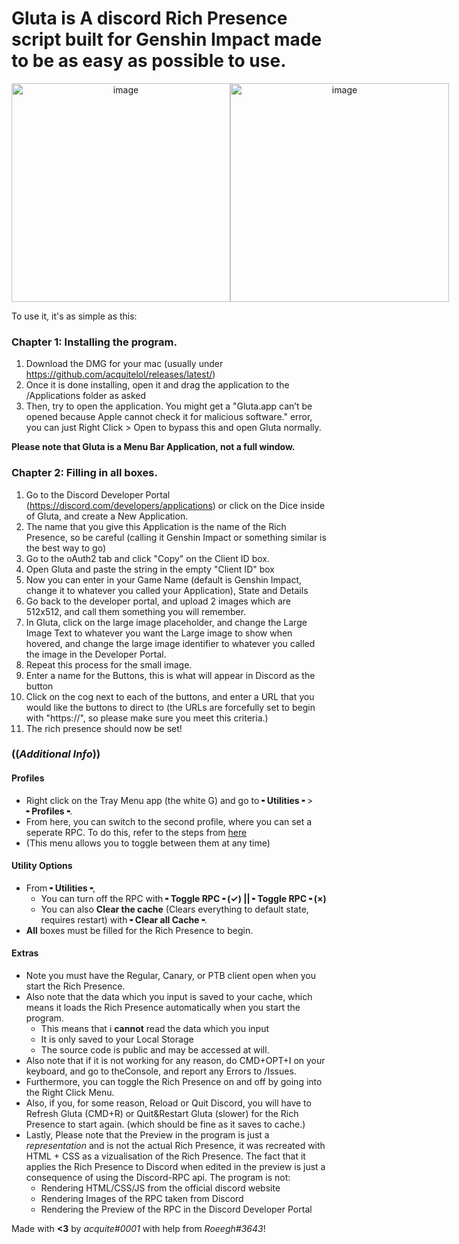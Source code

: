  # Gluta is A discord Rich Presence script built for Genshin Impact made to be as easy as possible to use.
 <div style='display: flex;' align='center'>
  <img width="350" alt="image" src="https://user-images.githubusercontent.com/94182437/178124803-b35da9dc-6ff7-415f-b7fa-c7bc1e3c49d1.png#gh-dark-mode-only" href='https://github.con/acquitelol/gluta/releases/latest'>
  <img width="350" alt="image" src="https://user-images.githubusercontent.com/94182437/178124808-fea4dbcc-dc81-47d7-888f-7de9350ac94f.png#gh-dark-mode-only" href='https://github.con/acquitelol/gluta/releases/latest'> 
 </div>


 To use it, it's as simple as this:

### Chapter 1: **Installing the program**.
 1. Download the DMG for your mac (usually under https://github.com/acquitelol/releases/latest/)
 2. Once it is done installing, open it and drag the application to the /Applications folder as asked
 3. Then, try to open the application. You might get a "Gluta.app can’t be opened because Apple cannot check it for malicious software." error, you can just Right Click > Open to bypass this and open Gluta normally.

**Please note that Gluta is a Menu Bar Application, not a full window.**

### Chapter 2: **Filling in all boxes**.

 1. Go to the Discord Developer Portal (https://discord.com/developers/applications) or click on the Dice inside of Gluta, and create a New Application.
 2. The name that you give this Application is the name of the Rich Presence, so be careful (calling it Genshin Impact or something similar is the best way to go)
 3. Go to the oAuth2 tab and click "Copy" on the Client ID box.
 4. Open Gluta and paste the string in the empty "Client ID" box
 5. Now you can enter in your Game Name (default is Genshin Impact, change it to whatever you called your Application), State and Details
 6. Go back to the developer portal, and upload 2 images which are 512x512, and call them something you will remember.
 7. In Gluta, click on the large image placeholder, and change the Large Image Text to whatever you want the Large image to show when hovered, and change the large image identifier to whatever you called the image in the Developer Portal.
 8. Repeat this process for the small image.
 9. Enter a name for the Buttons, this is what will appear in Discord as the button
 10. Click on the cog next to each of the buttons, and enter a URL that you would like the buttons to direct to (the URLs are forcefully set to begin with "https://", so please make sure you meet this criteria.)
 11. The rich presence should now be set!
 
 ### ((***Additional Info***))
 #### Profiles
 - Right click on the Tray Menu app (the white G) and go to **╸Utilities╺** > **╸Profiles╺**.
 - From here, you can switch to the second profile, where you can set a seperate RPC. To do this, refer to the steps from [here](#chapter-2-filling-in-all-boxes)
 - (This menu allows you to toggle between them at any time)

 #### Utility Options
 - From **╸Utilities╺**, 
   - You can turn off the RPC with **╸Toggle RPC╺ (✓) || ╸Toggle RPC╺ (×)** 
   - You can also **Clear the cache** (Clears everything to default state, requires restart) with **╸Clear all Cache╺**.
 - **All** boxes must be filled for the Rich Presence to begin.
 
 #### Extras
 - Note you must have the Regular, Canary, or PTB client open when you start the Rich Presence.
 - Also note that the data which you input is saved to your cache, which means it loads the Rich Presence automatically when you start the program. 
   - This means that i **cannot** read the data which you input
   - It is only saved to your Local Storage
   - The source code is public and may be accessed at will.
 - Also note that if it is not working for any reason, do CMD+OPT+I on your keyboard, and go to theConsole, and report any Errors to /Issues.
 - Furthermore, you can toggle the Rich Presence on and off by going into the Right Click Menu.
 - Also, if you, for some reason, Reload or Quit Discord, you will have to Refresh Gluta (CMD+R) or Quit&Restart Gluta (slower) for the Rich Presence to start again. (which should be fine as it saves to cache.)
 - Lastly, Please note that the Preview in the program is just a *representation* and is not the actual Rich Presence, it was recreated with HTML + CSS
 as a vizualisation of the Rich Presence. The fact that it applies the Rich Presence to Discord when edited in the preview is just a consequence of using the Discord-RPC api. The program is not:
   - Rendering HTML/CSS/JS from the official discord website
   - Rendering Images of the RPC taken from Discord
   - Rendering the Preview of the RPC in the Discord Developer Portal
 
Made with **<3** by *acquite#0001* with help from *Roeegh#3643*!
